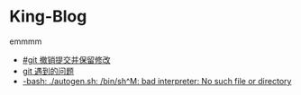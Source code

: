 # King-Blog
emmmm
- [#git 撤销提交并保留修改](https://github.com/king-etc/Problem-etc/issues/3)
- [git 遇到的问题](https://github.com/king-etc/Problem-etc/issues/2)
- [-bash: ./autogen.sh: /bin/sh^M: bad interpreter: No such file or directory](https://github.com/king-etc/Problem-etc/issues/1)
